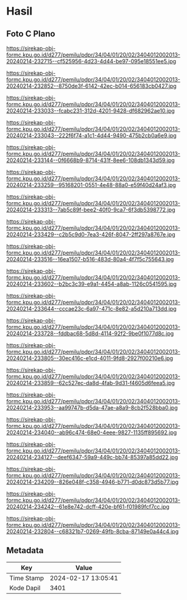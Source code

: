 # Hasil

## Foto C Plano

https://sirekap-obj-formc.kpu.go.id/d277/pemilu/pdpr/34/04/01/20/02/3404012002013-20240214-232715--cf525956-4d23-4d44-be97-095e18551ee5.jpg

https://sirekap-obj-formc.kpu.go.id/d277/pemilu/pdpr/34/04/01/20/02/3404012002013-20240214-232852--8750de3f-6142-42ec-b014-656183cb0427.jpg

https://sirekap-obj-formc.kpu.go.id/d277/pemilu/pdpr/34/04/01/20/02/3404012002013-20240214-233033--fcabc231-312d-4201-9428-df682962ae10.jpg

https://sirekap-obj-formc.kpu.go.id/d277/pemilu/pdpr/34/04/01/20/02/3404012002013-20240214-233043--222f6f74-a1c1-4d44-9490-475b2cb0a6e9.jpg

https://sirekap-obj-formc.kpu.go.id/d277/pemilu/pdpr/34/04/01/20/02/3404012002013-20240214-233144--0f6668b9-8714-431f-8ee6-108db1343d59.jpg

https://sirekap-obj-formc.kpu.go.id/d277/pemilu/pdpr/34/04/01/20/02/3404012002013-20240214-233259--95168201-0551-4e48-88a0-e59f40d24af3.jpg

https://sirekap-obj-formc.kpu.go.id/d277/pemilu/pdpr/34/04/01/20/02/3404012002013-20240214-233313--7ab5c89f-bee2-40f0-9ca7-6f3db5398772.jpg

https://sirekap-obj-formc.kpu.go.id/d277/pemilu/pdpr/34/04/01/20/02/3404012002013-20240214-233429--c2b5c9d0-7ea3-426f-8047-2ff297a8767e.jpg

https://sirekap-obj-formc.kpu.go.id/d277/pemilu/pdpr/34/04/01/20/02/3404012002013-20240214-233516--16ea1507-b516-483d-80a4-4f7f5c755643.jpg

https://sirekap-obj-formc.kpu.go.id/d277/pemilu/pdpr/34/04/01/20/02/3404012002013-20240214-233602--b2bc3c39-e9a1-4454-a8ab-1126c0541595.jpg

https://sirekap-obj-formc.kpu.go.id/d277/pemilu/pdpr/34/04/01/20/02/3404012002013-20240214-233644--cccae23c-6a97-471c-8e82-a5d210a713dd.jpg

https://sirekap-obj-formc.kpu.go.id/d277/pemilu/pdpr/34/04/01/20/02/3404012002013-20240214-233728--fddbac68-5d8d-4114-92f2-9be0f1077d8c.jpg

https://sirekap-obj-formc.kpu.go.id/d277/pemilu/pdpr/34/04/01/20/02/3404012002013-20240214-233805--30ec416c-e1cd-4011-9fd8-2927f00210e6.jpg

https://sirekap-obj-formc.kpu.go.id/d277/pemilu/pdpr/34/04/01/20/02/3404012002013-20240214-233859--62c527ec-da8d-4fab-9d31-f4605d6feea5.jpg

https://sirekap-obj-formc.kpu.go.id/d277/pemilu/pdpr/34/04/01/20/02/3404012002013-20240214-233953--aa99747b-d5da-47ae-a8a9-8cb2f528bba0.jpg

https://sirekap-obj-formc.kpu.go.id/d277/pemilu/pdpr/34/04/01/20/02/3404012002013-20240214-234040--ab96c474-68e0-4eee-9827-1135ff895692.jpg

https://sirekap-obj-formc.kpu.go.id/d277/pemilu/pdpr/34/04/01/20/02/3404012002013-20240214-234127--deef6347-59a9-449c-bb74-85397a85dd22.jpg

https://sirekap-obj-formc.kpu.go.id/d277/pemilu/pdpr/34/04/01/20/02/3404012002013-20240214-234209--826e048f-c358-4946-b771-d0dc873d5b77.jpg

https://sirekap-obj-formc.kpu.go.id/d277/pemilu/pdpr/34/04/01/20/02/3404012002013-20240214-234242--61e8e742-dcff-420e-bf61-f01989fcf7cc.jpg

https://sirekap-obj-formc.kpu.go.id/d277/pemilu/pdpr/34/04/01/20/02/3404012002013-20240214-232804--c68321b7-0269-49fb-8cba-87149e0a44c4.jpg


## Metadata

| Key        | Value               |
| ---------- | ------------------- |
| Time Stamp | 2024-02-17 13:05:41 |
| Kode Dapil | 3401                |



